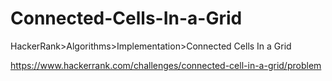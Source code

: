 # Connected-Cells-In-a-Grid
HackerRank>Algorithms>Implementation>Connected Cells In a Grid

https://www.hackerrank.com/challenges/connected-cell-in-a-grid/problem
